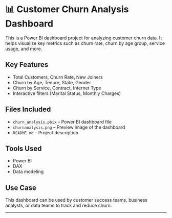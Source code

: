 # 📊 Customer Churn Analysis Dashboard

This is a Power BI dashboard project for analyzing customer churn data. It helps visualize key metrics such as churn rate, churn by age group, service usage, and more.

## Key Features

- Total Customers, Churn Rate, New Joiners
- Churn by Age, Tenure, State, Gender
- Churn by Service, Contract, Internet Type
- Interactive filters (Marital Status, Monthly Charges)

## Files Included

- `churn_analysis.pbix` – Power BI dashboard file
- `churnanalysis.png` – Preview image of the dashboard
- `README.md` – Project description

## Tools Used

- Power BI
- DAX
- Data modeling

## Use Case

This dashboard can be used by customer success teams, business analysts, or data teams to track and reduce churn.

---

